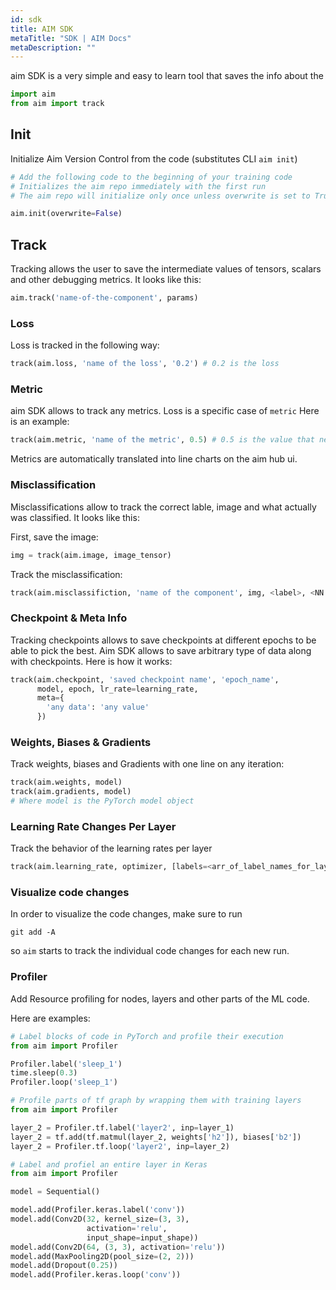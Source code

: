 ```yaml
---
id: sdk
title: AIM SDK
metaTitle: "SDK | AIM Docs"
metaDescription: ""
---
```

aim SDK is a very simple and easy to learn tool that saves the info about the

```py
import aim
from aim import track
```

## Init

Initialize Aim Version Control from the code (substitutes CLI `aim init`)

```python
# Add the following code to the beginning of your training code
# Initializes the aim repo immediately with the first run
# The aim repo will initialize only once unless overwrite is set to True

aim.init(overwrite=False)
```

## Track

Tracking allows the user to save the intermediate values of tensors, scalars and other debugging metrics. It looks like this:
```py
aim.track('name-of-the-component', params)
```

### Loss
Loss is tracked in the following way:
```py
track(aim.loss, 'name of the loss', '0.2') # 0.2 is the loss
```

### Metric
aim SDK allows to track any metrics. Loss is a specific case of `metric`
Here is an example:

```py
track(aim.metric, 'name of the metric', 0.5) # 0.5 is the value that needs to be passed
```
Metrics are automatically translated into line charts on the aim hub ui.

### Misclassification
Misclassifications allow to track the correct lable, image and what actually was classified. It looks like this:

First, save the image:
```py
img = track(aim.image, image_tensor)
```
Track the misclassification:
```py
track(aim.misclassifiction, 'name of the component', img, <label>, <NN output>)
```

### Checkpoint & Meta Info
Tracking checkpoints allows to save checkpoints at different epochs to be able to pick the best.
Aim SDK allows to save arbitrary type of data along with checkpoints. Here is how it works:
```py
track(aim.checkpoint, 'saved checkpoint name', 'epoch_name',
      model, epoch, lr_rate=learning_rate,
      meta={
        'any data': 'any value'
      })
```

### Weights, Biases & Gradients
Track weights, biases and Gradients with one line on any iteration:
```py
track(aim.weights, model)
track(aim.gradients, model)
# Where model is the PyTorch model object
```

### Learning Rate Changes Per Layer
Track the behavior of the learning rates per layer
```py
track(aim.learning_rate, optimizer, [labels=<arr_of_label_names_for_layers>])
```

### Visualize code changes
In order to visualize the code changes, make sure to run
```shell
git add -A
```
so `aim` starts to track the individual code changes for each new run.


### Profiler
Add Resource profiling for nodes, layers and other parts of the ML code.

Here are examples:
<div>

```py
# Label blocks of code in PyTorch and profile their execution
from aim import Profiler

Profiler.label('sleep_1')
time.sleep(0.3)
Profiler.loop('sleep_1')
```

```py
# Profile parts of tf graph by wrapping them with training layers
from aim import Profiler

layer_2 = Profiler.tf.label('layer2', inp=layer_1)
layer_2 = tf.add(tf.matmul(layer_2, weights['h2']), biases['b2'])
layer_2 = Profiler.tf.loop('layer2', inp=layer_2)
```

```py
# Label and profiel an entire layer in Keras
from aim import Profiler

model = Sequential()

model.add(Profiler.keras.label('conv'))
model.add(Conv2D(32, kernel_size=(3, 3),
                 activation='relu',
                 input_shape=input_shape))
model.add(Conv2D(64, (3, 3), activation='relu'))
model.add(MaxPooling2D(pool_size=(2, 2)))
model.add(Dropout(0.25))
model.add(Profiler.keras.loop('conv'))
```

</div>